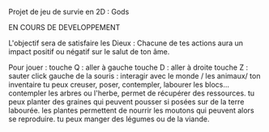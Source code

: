 Projet de jeu de survie en 2D : Gods

EN COURS DE DEVELOPPEMENT

L'objectif sera de satisfaire les Dieux :
Chacune de tes actions aura un impact positif ou négatif sur le salut de ton âme.

Pour jouer :
	touche Q : aller à gauche
	touche D : aller à droite
	touche Z : sauter
	click gauche de la souris : interagir avec le monde / les animaux/ ton inventaire
	tu peux creuser, poser, contempler, labourer les blocs...
	contempler les arbres ou l'herbe, permet de récupérer des ressources.
	tu peux planter des graines qui peuvent pousser si posées sur de la terre labourée.
	les plantes permettent de nourrir les moutons qui peuvent alors se reproduire.
	tu peux manger des légumes ou de la viande.